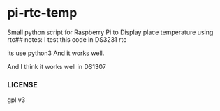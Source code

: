 # pi-rtc-temp

Small python script for Raspberry Pi to Display place temperature using rtc## notes:
I test this code in DS3231 rtc

its use python3
And it works well.

And I think it works well in        DS1307

### LICENSE
gpl v3

